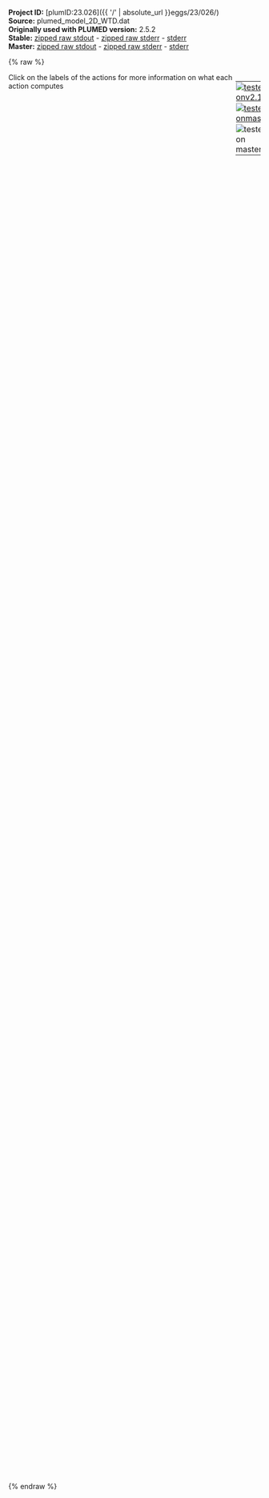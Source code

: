 **Project ID:** [plumID:23.026]({{ '/' | absolute_url }}eggs/23/026/)  
**Source:** plumed_model_2D_WTD.dat  
**Originally used with PLUMED version:** 2.5.2  
**Stable:** [zipped raw stdout](plumed_model_2D_WTD.dat.plumed.stdout.txt.zip) - [zipped raw stderr](plumed_model_2D_WTD.dat.plumed.stderr.txt.zip) - [stderr](plumed_model_2D_WTD.dat.plumed.stderr)  
**Master:** [zipped raw stdout](plumed_model_2D_WTD.dat.plumed_master.stdout.txt.zip) - [zipped raw stderr](plumed_model_2D_WTD.dat.plumed_master.stderr.txt.zip) - [stderr](plumed_model_2D_WTD.dat.plumed_master.stderr)  

{% raw %}
<div style="width: 100%; float:left">
<div style="width: 90%; float:left" id="value_details_data/plumed_model_2D_WTD.dat"> Click on the labels of the actions for more information on what each action computes </div>
<div style="width: 10%; float:left"><table><tr><td style="padding:1px"><a href="plumed_model_2D_WTD.dat.plumed.stderr"><img src="https://img.shields.io/badge/v2.10-failed-red.svg" alt="tested onv2.10" /></a></td></tr><tr><td style="padding:1px"><a href="plumed_model_2D_WTD.dat.plumed_master.stderr"><img src="https://img.shields.io/badge/master-failed-red.svg" alt="tested onmaster" /></a></td></tr><tr><td style="padding:1px"><img src="https://img.shields.io/badge/with-LOAD-yellow.svg" alt="tested on master" /></td></tr>
</table></div></div>
<pre style="width=97%;">
<span style="color:blue" class="comment"># LOAD FILE=PythonCV.dylib</span>
<b name="data/plumed_model_2D_WTD.datgrp" onclick='showPath("data/plumed_model_2D_WTD.dat","data/plumed_model_2D_WTD.datgrp","data/plumed_model_2D_WTD.datgrp","brown")'>grp</b>: <span class="plumedtooltip" style="color:green">GROUP<span class="right">Define a group of atoms so that a particular list of atoms can be referenced with a single label in definitions of CVs or virtual atoms. <a href="https://www.plumed.org/doc-master/user-doc/html/_g_r_o_u_p.html" style="color:green">More details</a><i></i></span></span> <span class="plumedtooltip">ATOMS<span class="right">the numerical indexes for the set of atoms in the group<i></i></span></span>=1-421
<span style="display:none;" id="data/plumed_model_2D_WTD.datgrp">The GROUP action with label <b>grp</b> calculates something</span><b name="data/plumed_model_2D_WTD.datcv1" onclick='showPath("data/plumed_model_2D_WTD.dat","data/plumed_model_2D_WTD.datcv1","data/plumed_model_2D_WTD.datcv1","brown")'>cv1</b>: <span class="plumedtooltip" style="color:green">PYTHONCV<span class="right">This action is not part of PLUMED and was included by using a LOAD command <a href="https://www.plumed.org/doc-master/user-doc/html/_l_o_a_d.html" style="color:green">More details</a><i></i></span></span> ATOMS=1-421 IMPORT=model_2D FUNCTION=cv1 COMPONENTS=ncl,nq6

<b name="data/plumed_model_2D_WTD.datcn" onclick='showPath("data/plumed_model_2D_WTD.dat","data/plumed_model_2D_WTD.datcn","data/plumed_model_2D_WTD.datcn","brown")'>cn</b>: <span class="plumedtooltip" style="color:green">COORDINATIONNUMBER<span class="right">Calculate the coordination numbers of atoms so that you can then calculate functions of the distribution of <a href="https://www.plumed.org/doc-master/user-doc/html/_c_o_o_r_d_i_n_a_t_i_o_n_n_u_m_b_e_r.html" style="color:green">More details</a><i></i></span></span> <span class="plumedtooltip">SPECIES<span class="right">this keyword is used for colvars such as coordination number<i></i></span></span>=<b name="data/plumed_model_2D_WTD.datgrp">grp</b> <span class="plumedtooltip">SWITCH<span class="right">the switching function that it used in the construction of the contact matrix<i></i></span></span>={RATIONAL R_0=7.0 D_MAX=8.0} <span class="plumedtooltip">LOWMEM<span class="right"> this flag does nothing and is present only to ensure back-compatibility<i></i></span></span> <span class="plumedtooltip">MORE_THAN<span class="right">calculate the number of variables that are more than a certain target value<i></i></span></span>={RATIONAL R_0=3.0 D_MAX=13.0}
<span style="color:blue" class="comment">### calculate the number of particles with crystalline order (first shell geometries)</span>
<span style="display:none;" id="data/plumed_model_2D_WTD.datcn">The COORDINATIONNUMBER action with label <b>cn</b> calculates the following quantities:<table  align="center" frame="void" width="95%" cellpadding="5%"><tr><td width="5%"><b> Quantity </b>  </td><td><b> Description </b> </td></tr><tr><td width="5%">cn.morethan</td><td>the number of colvars that have a value more than a threshold</td></tr><tr><td width="5%">cn.value</td><td>the coordination numbers of the specified atoms</td></tr></table></span><b name="data/plumed_model_2D_WTD.datq6" onclick='showPath("data/plumed_model_2D_WTD.dat","data/plumed_model_2D_WTD.datq6","data/plumed_model_2D_WTD.datq6","brown")'>q6</b>: <span class="plumedtooltip" style="color:green">Q6<span class="right">Calculate sixth order Steinhardt parameters. <a href="https://www.plumed.org/doc-master/user-doc/html/_q6.html" style="color:green">More details</a><i></i></span></span> <span class="plumedtooltip">SPECIES<span class="right">this keyword is used for colvars such as coordination number<i></i></span></span>=<b name="data/plumed_model_2D_WTD.datgrp">grp</b> <span class="plumedtooltip">SWITCH<span class="right">the switching function that it used in the construction of the contact matrix<i></i></span></span>={RATIONAL R_0=7.0 D_MAX=8.0} <span class="plumedtooltip">LOWMEM<span class="right"> this flag does nothing and is present only to ensure back-compatibility<i></i></span></span>
<span style="display:none;" id="data/plumed_model_2D_WTD.datq6">The Q6 action with label <b>q6</b> calculates the following quantities:<table  align="center" frame="void" width="95%" cellpadding="5%"><tr><td width="5%"><b> Quantity </b>  </td><td><b> Description </b> </td></tr><tr><td width="5%">q6.value</td><td>the norms of the vectors of spherical harmonic coefficients</td></tr></table></span><b name="data/plumed_model_2D_WTD.datlq6" onclick='showPath("data/plumed_model_2D_WTD.dat","data/plumed_model_2D_WTD.datlq6","data/plumed_model_2D_WTD.datlq6","brown")'>lq6</b>: <span class="plumedtooltip" style="color:green">LOCAL_Q6<span class="right">Calculate the local degree of order around an atoms by taking the average dot product between the q_6 vector on the central atom and the q_6 vector on the atoms in the first coordination sphere. <a href="https://www.plumed.org/doc-master/user-doc/html/_l_o_c_a_l__q6.html" style="color:green">More details</a><i></i></span></span> SPECIES=<b name="data/plumed_model_2D_WTD.datq6">q6</b> <span class="plumedtooltip">SWITCH<span class="right">This keyword is used if you want to employ an alternative to the continuous swiching function defined above<i></i></span></span>={RATIONAL R_0=7.0 D_MAX=8.0} <span class="plumedtooltip">LOWMEM<span class="right"> this flag does nothing and is present only to ensure back-compatibility<i></i></span></span>
<span style="display:none;" id="data/plumed_model_2D_WTD.datlq6">The LOCAL_Q6 action with label <b>lq6</b> calculates the following quantities:<table  align="center" frame="void" width="95%" cellpadding="5%"><tr><td width="5%"><b> Quantity </b>  </td><td><b> Description </b> </td></tr><tr><td width="5%">lq6.value</td><td>the values of the local steinhardt parameters for the input atoms</td></tr></table></span><b name="data/plumed_model_2D_WTD.datflq6" onclick='showPath("data/plumed_model_2D_WTD.dat","data/plumed_model_2D_WTD.datflq6","data/plumed_model_2D_WTD.datflq6","brown")'>flq6</b>: <span class="plumedtooltip" style="color:green">MFILTER_MORE<span class="right">Basically equivalent to MORE_THAN. <a href="https://www.plumed.org/doc-master/user-doc/html/_m_f_i_l_t_e_r__m_o_r_e.html" style="color:green">More details</a><i></i></span></span> <span class="plumedtooltip">DATA<span class="right">the vector you wish to transform<i></i></span></span>=<b name="data/plumed_model_2D_WTD.datlq6">lq6</b> <span class="plumedtooltip">SWITCH<span class="right">the switching function that transform<i></i></span></span>={GAUSSIAN R_0=0.69 D_MAX=0.70}
<br/><span style="color:blue" class="comment">### calculate the coordination number distributions for these crystalline particles and count them</span>
<span style="display:none;" id="data/plumed_model_2D_WTD.datflq6">The MFILTER_MORE action with label <b>flq6</b> calculates the following quantities:<table  align="center" frame="void" width="95%" cellpadding="5%"><tr><td width="5%"><b> Quantity </b>  </td><td><b> Description </b> </td></tr></table></span><b name="data/plumed_model_2D_WTD.datcnq6" onclick='showPath("data/plumed_model_2D_WTD.dat","data/plumed_model_2D_WTD.datcnq6","data/plumed_model_2D_WTD.datcnq6","brown")'>cnq6</b>: <span class="plumedtooltip" style="color:green">COORDINATIONNUMBER<span class="right">Calculate the coordination numbers of atoms so that you can then calculate functions of the distribution of <a href="https://www.plumed.org/doc-master/user-doc/html/_c_o_o_r_d_i_n_a_t_i_o_n_n_u_m_b_e_r.html" style="color:green">More details</a><i></i></span></span> <span class="plumedtooltip">SPECIES<span class="right">this keyword is used for colvars such as coordination number<i></i></span></span>=<b name="data/plumed_model_2D_WTD.datflq6">flq6</b> <span class="plumedtooltip">SWITCH<span class="right">the switching function that it used in the construction of the contact matrix<i></i></span></span>={RATIONAL R_0=7.0 D_MAX=8.0} <span class="plumedtooltip">MEAN<span class="right"> calculate the mean of all the quantities<i></i></span></span> <span class="plumedtooltip">MORE_THAN<span class="right">calculate the number of variables that are more than a certain target value<i></i></span></span>={RATIONAL R_0=11.0 D_MAX=13.0}
<br/><span style="display:none;" id="data/plumed_model_2D_WTD.datcnq6">The COORDINATIONNUMBER action with label <b>cnq6</b> calculates the following quantities:<table  align="center" frame="void" width="95%" cellpadding="5%"><tr><td width="5%"><b> Quantity </b>  </td><td><b> Description </b> </td></tr><tr><td width="5%">cnq6.morethan</td><td>the number of colvars that have a value more than a threshold</td></tr><tr><td width="5%">cnq6.mean</td><td>the mean of the colvars</td></tr><tr><td width="5%">cnq6.value</td><td>the coordination numbers of the specified atoms</td></tr></table></span><b name="data/plumed_model_2D_WTD.datn" onclick='showPath("data/plumed_model_2D_WTD.dat","data/plumed_model_2D_WTD.datn","data/plumed_model_2D_WTD.datn","brown")'>n</b>: <span class="plumedtooltip" style="color:green">COMBINE<span class="right">Calculate a polynomial combination of a set of other variables. <a href="https://www.plumed.org/doc-master/user-doc/html/_c_o_m_b_i_n_e.html" style="color:green">More details</a><i></i></span></span> <span class="plumedtooltip">ARG<span class="right">the values input to this function<i></i></span></span>=<b name="data/plumed_model_2D_WTD.datcn">cn.morethan</b> <span class="plumedtooltip">POWERS<span class="right"> the powers to which you are raising each of the arguments in your function<i></i></span></span>=0.33333333 <span class="plumedtooltip">PERIODIC<span class="right">if the output of your function is periodic then you should specify the periodicity of the function<i></i></span></span>=NO
<span style="display:none;" id="data/plumed_model_2D_WTD.datn">The COMBINE action with label <b>n</b> calculates the following quantities:<table  align="center" frame="void" width="95%" cellpadding="5%"><tr><td width="5%"><b> Quantity </b>  </td><td><b> Description </b> </td></tr><tr><td width="5%">n.value</td><td>a linear compbination</td></tr></table></span><b name="data/plumed_model_2D_WTD.datnq6" onclick='showPath("data/plumed_model_2D_WTD.dat","data/plumed_model_2D_WTD.datnq6","data/plumed_model_2D_WTD.datnq6","brown")'>nq6</b>: <span class="plumedtooltip" style="color:green">COMBINE<span class="right">Calculate a polynomial combination of a set of other variables. <a href="https://www.plumed.org/doc-master/user-doc/html/_c_o_m_b_i_n_e.html" style="color:green">More details</a><i></i></span></span> <span class="plumedtooltip">ARG<span class="right">the values input to this function<i></i></span></span>=<b name="data/plumed_model_2D_WTD.datcnq6">cnq6.morethan</b> <span class="plumedtooltip">POWERS<span class="right"> the powers to which you are raising each of the arguments in your function<i></i></span></span>=0.333333 <span class="plumedtooltip">PERIODIC<span class="right">if the output of your function is periodic then you should specify the periodicity of the function<i></i></span></span>=NO

<span style="display:none;" id="data/plumed_model_2D_WTD.datnq6">The COMBINE action with label <b>nq6</b> calculates the following quantities:<table  align="center" frame="void" width="95%" cellpadding="5%"><tr><td width="5%"><b> Quantity </b>  </td><td><b> Description </b> </td></tr><tr><td width="5%">nq6.value</td><td>a linear compbination</td></tr></table></span><b name="data/plumed_model_2D_WTD.datlwall" onclick='showPath("data/plumed_model_2D_WTD.dat","data/plumed_model_2D_WTD.datlwall","data/plumed_model_2D_WTD.datlwall","brown")'>lwall</b>: <span class="plumedtooltip" style="color:green">LOWER_WALLS<span class="right">Defines a wall for the value of one or more collective variables, <a href="https://www.plumed.org/doc-master/user-doc/html/_l_o_w_e_r__w_a_l_l_s.html" style="color:green">More details</a><i></i></span></span> <span class="plumedtooltip">ARG<span class="right">the arguments on which the bias is acting<i></i></span></span>=cv1.nq6 <span class="plumedtooltip">AT<span class="right">the positions of the wall<i></i></span></span>=-0.5 <span class="plumedtooltip">KAPPA<span class="right">the force constant for the wall<i></i></span></span>=150.0 <span class="plumedtooltip">EXP<span class="right"> the powers for the walls<i></i></span></span>=4 <span class="plumedtooltip">EPS<span class="right"> the values for s_i in the expression for a wall<i></i></span></span>=1 <span class="plumedtooltip">OFFSET<span class="right"> the offset for the start of the wall<i></i></span></span>=0

<span style="display:none;" id="data/plumed_model_2D_WTD.datlwall">The LOWER_WALLS action with label <b>lwall</b> calculates the following quantities:<table  align="center" frame="void" width="95%" cellpadding="5%"><tr><td width="5%"><b> Quantity </b>  </td><td><b> Description </b> </td></tr><tr><td width="5%">lwall.bias</td><td>the instantaneous value of the bias potential</td></tr><tr><td width="5%">lwall.force2</td><td>the instantaneous value of the squared force due to this bias potential</td></tr></table></span><b name="data/plumed_model_2D_WTD.datres" onclick='showPath("data/plumed_model_2D_WTD.dat","data/plumed_model_2D_WTD.datres","data/plumed_model_2D_WTD.datres","brown")'>res</b>: <span class="plumedtooltip" style="color:green">METAD<span class="right">Used to performed metadynamics on one or more collective variables. <a href="https://www.plumed.org/doc-master/user-doc/html/_m_e_t_a_d.html" style="color:green">More details</a><i></i></span></span> <span class="plumedtooltip">ARG<span class="right">the labels of the scalars on which the bias will act<i></i></span></span>=cv1.ncl,cv1.nq6 <span class="plumedtooltip">SIGMA<span class="right">the widths of the Gaussian hills<i></i></span></span>=0.18,0.05 <span class="plumedtooltip">HEIGHT<span class="right">the heights of the Gaussian hills<i></i></span></span>=0.1 <span class="plumedtooltip">PACE<span class="right">the frequency for hill addition<i></i></span></span>=1000 <span class="plumedtooltip">BIASFACTOR<span class="right">use well tempered metadynamics and use this bias factor<i></i></span></span>=50 <span class="plumedtooltip">TEMP<span class="right">the system temperature - this is only needed if you are doing well-tempered metadynamics<i></i></span></span>=2 <span class="plumedtooltip">GRID_MIN<span class="right">the lower bounds for the grid<i></i></span></span>=-0.5,-1.5 <span class="plumedtooltip">GRID_MAX<span class="right">the upper bounds for the grid<i></i></span></span>=10,8 <span class="plumedtooltip">GRID_BIN<span class="right">the number of bins for the grid<i></i></span></span>=200,200

<span style="display:none;" id="data/plumed_model_2D_WTD.datres">The METAD action with label <b>res</b> calculates the following quantities:<table  align="center" frame="void" width="95%" cellpadding="5%"><tr><td width="5%"><b> Quantity </b>  </td><td><b> Description </b> </td></tr><tr><td width="5%">res.bias</td><td>the instantaneous value of the bias potential</td></tr></table></span><span class="plumedtooltip" style="color:green">PRINT<span class="right">Print quantities to a file. <a href="https://www.plumed.org/doc-master/user-doc/html/_p_r_i_n_t.html" style="color:green">More details</a><i></i></span></span> <span class="plumedtooltip">FILE<span class="right">the name of the file on which to output these quantities<i></i></span></span>=colvar.out <span class="plumedtooltip">ARG<span class="right">the labels of the values that you would like to print to the file<i></i></span></span>=cv1.ncl,cv1.nq6,<b name="data/plumed_model_2D_WTD.datres">res.bias</b>,<b name="data/plumed_model_2D_WTD.datres">res.work</b>,<b name="data/plumed_model_2D_WTD.datcn">cn.morethan</b>,<b name="data/plumed_model_2D_WTD.datcnq6">cnq6.morethan</b> <span class="plumedtooltip">STRIDE<span class="right"> the frequency with which the quantities of interest should be output<i></i></span></span>=500
</pre>
{% endraw %}
